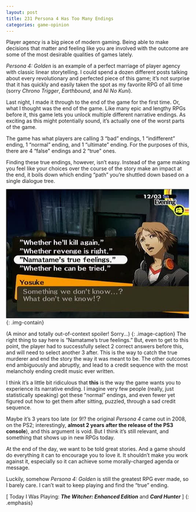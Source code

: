 ```yaml
---
layout: post
title: 231 Persona 4 Has Too Many Endings
categories: game-opinion
---
```

Player agency is a big piece of modern gaming.  Being able to make decisions that matter and feeling like you are involved with the outcome are some of the most desirable qualities of games lately.

*Persona 4: Golden* is an example of a perfect marriage of player agency with classic linear storytelling.  I could spend a dozen different posts talking about every revolutionary and perfected piece of this game; it’s not surprise that it has quickly and easily taken the spot as my favorite RPG of all time (sorry *Chrono Trigger*, *Earthbound*, and *Ni No Kuni*).

Last night, I made it through to the end of the game for the first time.  Or, what I thought was the end of the game.  Like many epic and lengthy RPGs before it, this game lets you unlock multiple different narrative endings.  As exciting as this might potentially sound, it’s actually one of the worst parts of the game.

The game has what players are calling 3 “bad” endings, 1 “indifferent” ending, 1 “normal” ending, and 1 “ultimate” ending.  For the purposes of this, there are 4 “false" endings and 2 “true" ones.

Finding these true endings, however, isn’t easy.  Instead of the game making you feel like your choices over the course of the story make an impact at the end, it boils down which ending “path” you’re shuttled down based on a single dialogue tree.

![Persona4](/img/games/231_Persona_4_Has_Too_Many_Endings.jpg "Persona4"){: .img-contain}

(A minor and totally out-of-context spoiler! Sorry...)
{: .image-caption}
The right thing to say here is “Namatame’s true feelings.”  But, even to get to this point, the player had to successfully select 2 correct answers before this, and will need to select another 3 after.  This is the way to catch the true murderer and end the story the way it was meant to be.  The other outcomes end ambiguously and abruptly, and lead to a credit sequence with the most melancholy ending credit music ever written.

I think it’s a little bit ridiculous that **this** is the way the game wants you to experience its narrative ending.  I imagine very few people (really, just statistically speaking) got these “normal” endings, and even fewer yet figured out how to get them after sitting, puzzled, through a sad credit sequence.

Maybe it’s 3 years too late (or 9!? the original *Persona 4* came out in 2008, on the PS2; interestingly, **almost 2 years after the release of the PS3 console**), and this argument is void.  But I think it’s still relevant, and something that shows up in new RPGs today.

At the end of the day, we want to be told great stories. And a game should do everything it can to encourage you to love it.  It shouldn’t make you work against it, especially so it can achieve some morally-charged agenda or message.

Luckily, somehow *Persona 4: Golden* is still the greatest RPG ever made, so I barely care.  I can’t wait to keep playing and find the “true” ending.

[ Today I Was Playing: ***The Witcher: Enhanced Edition*** and ***Card Hunter*** ]
{: .emphasis}

